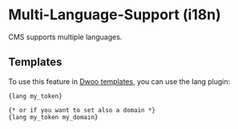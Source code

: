 # Multi-Language-Support (i18n)

CMS supports multiple languages.

## Templates

To use this feature in [Dwoo templates](./styles.md), you can use the lang plugin:
```smarty
{lang my_token}

{* or if you want to set also a domain *}
{lang my_token my_domain}
```